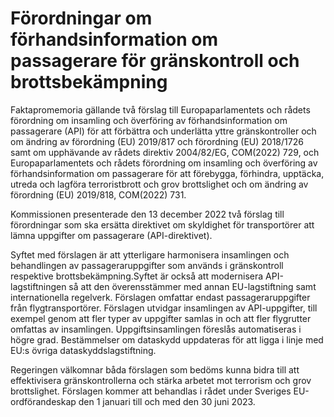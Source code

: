 # Förordningar om förhandsinformation om passagerare för gränskontroll och brottsbekämpning

Faktapromemoria gällande två förslag till Europaparlamentets och rådets förordning om insamling och överföring av förhandsinformation om passagerare (API) för att förbättra och underlätta yttre gränskontroller och om ändring av förordning (EU) 2019/817 och förordning (EU) 2018/1726 samt om upphävande av rådets direktiv 2004/82/EG, COM(2022) 729, och Europaparlamentets och rådets förordning om insamling och överföring av förhandsinformation om passagerare för att förebygga, förhindra, upptäcka, utreda och lagföra terroristbrott och grov brottslighet och om ändring av förordning (EU) 2019/818, COM(2022) 731.

Kommissionen presenterade den 13 december 2022 två förslag till förordningar som ska ersätta direktivet om skyldighet för transportörer att lämna uppgifter om passagerare (API-direktivet).

Syftet med förslagen är att ytterligare harmonisera insamlingen och behandlingen av passageraruppgifter som används i gränskontroll respektive brottsbekämpning.Syftet är också att modernisera API-lagstiftningen så att den överensstämmer med annan EU-lagstiftning samt internationella regelverk. Förslagen omfattar endast passageraruppgifter från flygtransportörer. Förslagen utvidgar insamlingen av API-uppgifter, till exempel genom att fler typer av uppgifter samlas in och att fler flygrutter omfattas av insamlingen. Uppgiftsinsamlingen föreslås automatiseras i högre grad. Bestämmelser om dataskydd uppdateras för att ligga i linje med EU:s övriga dataskyddslagstiftning.

Regeringen välkomnar båda förslagen som bedöms kunna bidra till att effektivisera gränskontrollerna och stärka arbetet mot terrorism och grov brottslighet. Förslagen kommer att behandlas i rådet under Sveriges EU-ordförandeskap den 1 januari till och med den 30 juni 2023.
